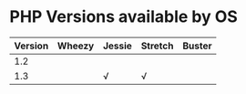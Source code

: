 # PHP Versions available by OS

| Version    |Wheezy|Jessie|Stretch|Buster|
|------------|------|------|-------|------|
| 1.2        |      |      |       |      |
| 1.3        |      |  √   |   √   |      |
